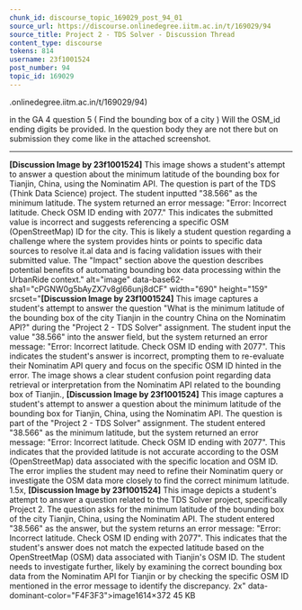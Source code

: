 ```yaml
---
chunk_id: discourse_topic_169029_post_94_01
source_url: https://discourse.onlinedegree.iitm.ac.in/t/169029/94
source_title: Project 2 - TDS Solver - Discussion Thread
content_type: discourse
tokens: 814
username: 23f1001524
post_number: 94
topic_id: 169029
---
```


.onlinedegree.iitm.ac.in/t/169029/94)

in the GA 4 question 5 ( Find the bounding box of a city ) Will the OSM_id ending digits be provided. In the question body they are not there but on submission they come like in the attached screenshot.

---

**[Discussion Image by 23f1001524]** This image shows a student's attempt to answer a question about the minimum latitude of the bounding box for Tianjin, China, using the Nominatim API. The question is part of the TDS (Think Data Science) project. The student inputted "38.566" as the minimum latitude. The system returned an error message: "Error: Incorrect latitude. Check OSM ID ending with 2077." This indicates the submitted value is incorrect and suggests referencing a specific OSM (OpenStreetMap) ID for the city. This is likely a student question regarding a challenge where the system provides hints or points to specific data sources to resolve it.al data and is facing validation issues with their submitted value. The "Impact" section above the question describes potential benefits of automating bounding box data processing within the UrbanRide context." alt="image" data-base62-sha1="cPGNW0g5bAyZX7v8gl66unj8dCF" width="690" height="159" srcset="**[Discussion Image by 23f1001524]** This image captures a student's attempt to answer the question "What is the minimum latitude of the bounding box of the city Tianjin in the country China on the Nominatim API?" during the "Project 2 - TDS Solver" assignment. The student input the value "38.566" into the answer field, but the system returned an error message: "Error: Incorrect latitude. Check OSM ID ending with 2077". This indicates the student's answer is incorrect, prompting them to re-evaluate their Nominatim API query and focus on the specific OSM ID hinted in the error. The image shows a clear student confusion point regarding data retrieval or interpretation from the Nominatim API related to the bounding box of Tianjin., **[Discussion Image by 23f1001524]** This image captures a student's attempt to answer a question about the minimum latitude of the bounding box for Tianjin, China, using the Nominatim API. The question is part of the "Project 2 - TDS Solver" assignment. The student entered "38.566" as the minimum latitude, but the system returned an error message: "Error: Incorrect latitude. Check OSM ID ending with 2077". This indicates that the provided latitude is not accurate according to the OSM (OpenStreetMap) data associated with the specific location and OSM ID. The error implies the student may need to refine their Nominatim query or investigate the OSM data more closely to find the correct minimum latitude. 1.5x, **[Discussion Image by 23f1001524]** This image depicts a student's attempt to answer a question related to the TDS Solver project, specifically Project 2. The question asks for the minimum latitude of the bounding box of the city Tianjin, China, using the Nominatim API. The student entered "38.566" as the answer, but the system returns an error message: "Error: Incorrect latitude. Check OSM ID ending with 2077". This indicates that the student's answer does not match the expected latitude based on the OpenStreetMap (OSM) data associated with Tianjin's OSM ID. The student needs to investigate further, likely by examining the correct bounding box data from the Nominatim API for Tianjin or by checking the specific OSM ID mentioned in the error message to identify the discrepancy. 2x" data-dominant-color="F4F3F3">image1614×372 45 KB
